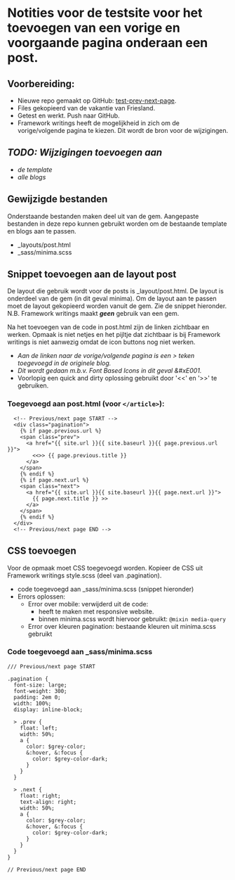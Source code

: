 # Notities voor de testsite voor het toevoegen van een vorige en voorgaande pagina onderaan een post.

## Voorbereiding:
- Nieuwe repo gemaakt op GitHub: [test-prev-next-page](https://github.com/Prudento-NL/test-prev-next-page.git).
- Files gekopieerd van de vakantie van Friesland.
- Getest en werkt. Push naar GitHub.
- Framework writings heeft de mogelijkheid in zich om de vorige/volgende pagina te kiezen. Dit wordt de bron voor de wijzigingen.

## *TODO: Wijzigingen toevoegen aan*
- *de template*
- *alle blogs*

## Gewijzigde bestanden
Onderstaande bestanden maken deel uit van de gem. Aangepaste bestanden in deze repo kunnen gebruikt worden om de bestaande template en blogs aan te passen. 
- _layouts/post.html
- _sass/minima.scss

## Snippet toevoegen aan de layout post
De layout die gebruik wordt voor de posts is _layout/post.html.
De layout is onderdeel van de gem (in dit geval minima). Om de layout aan te passen moet de layout gekopieerd worden vanuit de gem. Zie de snippet hieronder.
N.B. Framework writings maakt ***geen*** gebruik van een gem.

Na het toevoegen van de code in post.html zijn de linken zichtbaar en werken.
Opmaak is niet netjes en het pijltje dat zichtbaar is bij Framework writings is niet aanwezig omdat de icon buttons nog niet werken.
- *Aan de linken naar de vorige/volgende pagina is een > teken toegevoegd in de originele blog.*
- *Dit wordt gedaan m.b.v. _Font Based Icons_ in dit geval &#xE001.*
- Voorlopig een quick and dirty oplossing gebruikt door '<<' en '>>' te gebruiken.

### Toegevoegd aan post.html (voor `</article>`):  
```
  <!-- Previous/next page START -->
  <div class="pagination">
    {% if page.previous.url %}
    <span class="prev">
      <a href="{{ site.url }}{{ site.baseurl }}{{ page.previous.url }}">
        <<>> {{ page.previous.title }}
      </a>
    </span>
    {% endif %}
    {% if page.next.url %}
    <span class="next">
      <a href="{{ site.url }}{{ site.baseurl }}{{ page.next.url }}">
        {{ page.next.title }} >>
      </a>
    </span>
    {% endif %}
  </div>
  <!-- Previous/next page END -->
```

## CSS toevoegen  
Voor de opmaak moet CSS toegevoegd worden.
Kopieer de CSS uit Framework writings style.scss (deel van .pagination).  
 - code toegevoegd aan _sass/minima.scss (snippet hieronder)
  - Errors oplossen:
    - Error over mobile: verwijderd uit de code:
      - heeft te maken met responsive website.
      - binnen minima.scss wordt hiervoor gebruikt: `@mixin media-query`  
    - Error over kleuren pagination: bestaande kleuren uit minima.scss gebruikt


### Code toegevoegd aan _sass/minima.scss  
```
/// Previous/next page START

.pagination {
  font-size: large;
  font-weight: 300;
  padding: 2em 0;
  width: 100%;
  display: inline-block;

  > .prev {
    float: left;
    width: 50%;
    a {
      color: $grey-color;
      &:hover, &:focus {
        color: $grey-color-dark;
      }
    }
  }

  > .next {
    float: right;
    text-align: right;
    width: 50%;
    a {
      color: $grey-color;
      &:hover, &:focus {
        color: $grey-color-dark;
      }
    }
  }
}

// Previous/next page END

```











